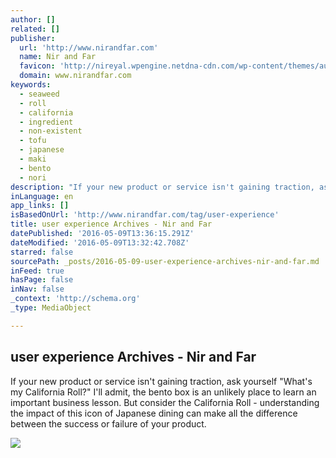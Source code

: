 ```yaml
---
author: []
related: []
publisher:
  url: 'http://www.nirandfar.com'
  name: Nir and Far
  favicon: 'http://nireyal.wpengine.netdna-cdn.com/wp-content/themes/author/images/fav.png'
  domain: www.nirandfar.com
keywords:
  - seaweed
  - roll
  - california
  - ingredient
  - non-existent
  - tofu
  - japanese
  - maki
  - bento
  - nori
description: "If your new product or service isn't gaining traction, ask yourself \"What's my California Roll?\" I'll admit, the bento box is an unlikely place to learn an important business lesson. But consider the California Roll - understanding the impact of this icon of Japanese dining can make all the difference between the success or failure of your product."
inLanguage: en
app_links: []
isBasedOnUrl: 'http://www.nirandfar.com/tag/user-experience'
title: user experience Archives - Nir and Far
datePublished: '2016-05-09T13:36:15.291Z'
dateModified: '2016-05-09T13:32:42.708Z'
starred: false
sourcePath: _posts/2016-05-09-user-experience-archives-nir-and-far.md
inFeed: true
hasPage: false
inNav: false
_context: 'http://schema.org'
_type: MediaObject

---
```

<article style=""><h1>user experience Archives - Nir and Far</h1><p>If your new product or service isn't gaining traction, ask yourself "What's my California Roll?" I'll admit, the bento box is an unlikely place to learn an important business lesson. But consider the California Roll - understanding the impact of this icon of Japanese dining can make all the difference between the success or failure of your product.</p><img src="http://www.nirandfar.com/wp-content/uploads/2014/12/nirbanner-fb1-2x.png" /></article>